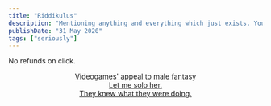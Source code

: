 ```yaml
---
title: "Riddikulus"
description: "Mentioning anything and everything which just exists. You may or may not find it funny. No refunds on this click. Also recommendations are welcome."
publishDate: "31 May 2020"
tags: ["seriously"]
---
```



No refunds on click.
<br>
<p style="text-align: center;"><a href="https://youtu.be/G4cP7vR74fQ?si=V8LCVD7ATl0H8ywQ" target="_blank">Videogames' appeal to male fantasy</a>
<br>
<a href="https://youtu.be/0fckxZwX4Hs" target="_blank">Let me solo her.</a>
<br>
<a href="https://www.youtube.com/watch?v=A2KN9-xgGjA" target="_blank">They knew what they were doing.</a>
</p>
